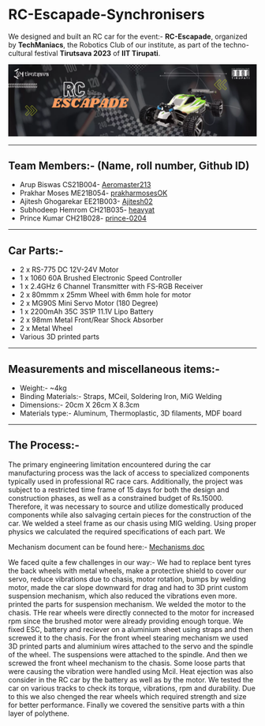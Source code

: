 
# RC-Escapade-Synchronisers

We designed and built an RC car for the event:- **RC-Escapade**, organized by **TechManiacs**, the Robotics Club of our institute, as part of the techno-cultural festival **Tirutsava 2023** of **IIT Tirupati**.

![image1](https://github.com/Aeromaster213/RC-Escapade-Synchronisers/blob/main/256273274-a1280193-24c4-41c1-8b4a-302a4ba07db5.png)
<hr>
<h2>Team Members:- (Name, roll number, Github ID)</h2>
<ul>
<li> Arup Biswas CS21B004- <a href="https://github.com/Aeromaster213" target="_blank">Aeromaster213</a></li>
<li>Prakhar Moses ME21B054- <a href="https://github.com/prakharmosesOK" target="_blank">prakharmosesOK</a></li>
<li>Ajitesh Ghogarekar EE21B003- <a href="https://github.com/Ajitesh02" target="_blank">Ajitesh02</a></li>
<li>Subhodeep Hemrom CH21B035- <a href="https://github.com/heavyat" target="_blank">heavyat</a></li>
<li>Prince Kumar CH21B028- <a href="https://github.com/prince-0204" target="_blank">prince-0204</a></li>
</ul>
<hr>
<h2>Car Parts:-</h2>
<ul>
<li>2 x RS-775 DC 12V-24V Motor</li>
<li>1 x 1060 60A Brushed Electronic Speed Controller</li>
<li>1 x 2.4GHz 6 Channel Transmitter with FS-RGB Receiver</li>
<li>2 x 80mmm x 25mm Wheel with 6mm hole for motor</li>
<li>2 x MG90S Mini Servo Motor (180 Degree)</li>
<li>1 x 2200mAh 35C 3S1P 11.1V Lipo Battery</li>
<li>2 x 98mm Metal Front/Rear Shock Absorber</li>
<li>2 x Metal Wheel</li>
<li>Various 3D printed parts</li>
</ul>
<hr>
<h2>Measurements and miscellaneous items:-</h2>
<ul>
<li>Weight:- ~4kg</li>
<li>Binding Materials:- Straps, MCeil, Soldering Iron, MiG Welding</li>
<li>Dimensions:- 20cm X 26cm X 8.3cm</li>
<li>Materials type:- Aluminum, Thermoplastic, 3D filaments, MDF board</li>
</ul>
<hr>
<h2>The Process:-</h2>
The primary engineering limitation encountered during the car manufacturing process was the lack of access to specialized components typically used in professional RC race cars. Additionally, the project was subject to a restricted time frame of 15 days for both the design and construction phases, as well as a constrained budget of Rs.15000. Therefore, it was necessary to source and utilize domestically produced components while also salvaging certain pieces for the construction of the car.
We welded a steel frame as our chasis using MIG welding. Using proper physics we calculated the required specifications of each part. We 

Mechanism document can be found here:- <a href="https://docs.google.com/document/d/1VdlbqVj6pDNYACEhOgFMP-s0EiOjVn7_tPYPSwU8ST8/edit?usp=sharing" target="_blank">Mechanisms doc</a>

We faced quite a few challenges in our way:- We had to replace bent tyres the back wheels with metal wheels, make a protective shield to cover our servo, reduce vibrations due to chasis, motor rotation, bumps by welding motor, made the car slope downward for drag and had to 3D print custom suspension mechanism, which also reduced the vibrations even more.
printed the parts for suspension mechanism. We welded the motor to the chasis. THe rear wheels were directly connected to the motor for increased rpm since the brushed motor were already providing enough torque. We fixed ESC, battery and reciever on a aluminium sheet using straps and then screwed it to the chasis. For the front wheel stearing mechanism we used 3D printed parts and aluminium wires attached to the servo and the spindle of the wheel. The suspensions were attached to the spindle. And then we screwed the front wheel mechanism to the chasis. Some loose parts that were causing the vibration were handled using Mcil. Heat ejection was also consider in the RC car by the battery as well as by the motor.
We tested the car on various tracks to check its torque, vibrations, rpm and durability. Due to this we also chenged the rear wheels which required strength and size for better performance.
Finally we covered the sensitive parts with a thin layer of polythene.
